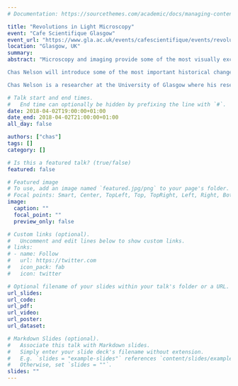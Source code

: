 ```yaml
---
# Documentation: https://sourcethemes.com/academic/docs/managing-content/

title: "Revolutions in Light Microscopy"
event: "Cafe Scientifique Glasgow"
event_url: "https://www.gla.ac.uk/events/cafescientifique/events/revolutionsinlightmicroscopy/"
location: "Glasgow, UK"
summary:
abstract: "Microscopy and imaging provide some of the most visually exciting and scientifically informative data available to the biosciences. Many revolutions have happened in light microscopy – from the development of fluorescent imaging to current advances in using artificial intelligence to produce super-resolved images. But there are still many challenges that must be solved by the combination of clever biology, clever physics and clever computing.

Chas Nelson will introduce some of the most important historical changes in the microscope and how they have contributed to scientific knowledge before considering where microscopy might be going in the near future.

Chas Nelson is a researcher at the University of Glasgow where his research interests focus on the combination of advanced imaging and computing to answer challenging biological questions in new and better ways."

# Talk start and end times.
#   End time can optionally be hidden by prefixing the line with `#`.
date: 2018-04-02T19:00:00+01:00
date_end: 2018-04-02T21:00:00+01:00
all_day: false

authors: ["chas"]
tags: []
category: []

# Is this a featured talk? (true/false)
featured: false

# Featured image
# To use, add an image named `featured.jpg/png` to your page's folder.
# Focal points: Smart, Center, TopLeft, Top, TopRight, Left, Right, BottomLeft, Bottom, BottomRight.
image:
  caption: ""
  focal_point: ""
  preview_only: false

# Custom links (optional).
#   Uncomment and edit lines below to show custom links.
# links:
# - name: Follow
#   url: https://twitter.com
#   icon_pack: fab
#   icon: twitter

# Optional filename of your slides within your talk's folder or a URL.
url_slides:
url_code:
url_pdf:
url_video:
url_poster:
url_dataset:

# Markdown Slides (optional).
#   Associate this talk with Markdown slides.
#   Simply enter your slide deck's filename without extension.
#   E.g. `slides = "example-slides"` references `content/slides/example-slides.md`.
#   Otherwise, set `slides = ""`.
slides: ""
---
```

